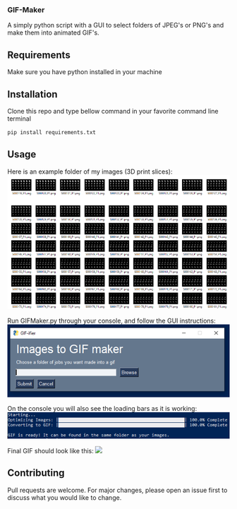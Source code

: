 ### GIF-Maker
A simply python script with a GUI to select folders of JPEG's or PNG's and make them into animated GIF's.

## Requirements
Make sure you have python installed in your machine


## Installation
Clone this repo and type bellow command in your favorite command line terminal

```bash
pip install requirements.txt
```

## Usage
Here is an example folder of my images (3D print slices):
![](/Assets/folder.PNG)

Run GIFMaker.py through your console, and follow the GUI instructions:
![](/Assets/GUI.PNG)

On the console you will also see the loading bars as it is working:
![](/Assets/IDLE.PNG)

Final GIF should look like this:
![](/Assets/28Earphones.gif)

## Contributing
Pull requests are welcome. For major changes, please open an issue first to discuss what you would like to change.

